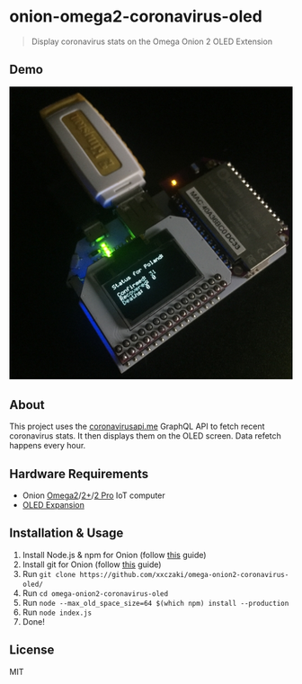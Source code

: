 # onion-omega2-coronavirus-oled

> Display coronavirus stats on the Omega Onion 2 OLED Extension

## Demo

![Demo](demo.jpg)

## About

This project uses the [coronavirusapi.me](https://coronavirusapi.me/) GraphQL API to fetch recent coronavirus stats. It then displays them on the OLED screen. Data refetch happens every hour.

## Hardware Requirements

- Onion [Omega2](https://onion.io/store/omega2/)/[2+](https://onion.io/store/omega2p/)/[2 Pro](https://onion.io/store/omega2-pro/) IoT computer
- [OLED Expansion](https://onion.io/store/oled-expansion/)

## Installation & Usage

1. Install Node.js & npm for Onion (follow [this](https://docs.onion.io/omega2-docs/installing-and-using-nodejs.html) guide)
2. Install git for Onion (follow [this](https://docs.onion.io/omega2-docs/installing-and-using-git.html) guide)
3. Run `git clone https://github.com/xxczaki/omega-onion2-coronavirus-oled/`
4. Run `cd omega-onion2-coronavirus-oled`
5. Run `node --max_old_space_size=64 $(which npm) install --production`
6. Run `node index.js`
7. Done!

## License

MIT
